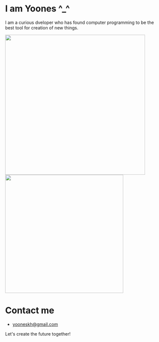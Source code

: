 # I am Yoones ^_^
I am a curious dveloper who has found computer programming to be the best tool for creation of new things.

<a href="https://github.com/yooneskh">
  <img align="center" src="https://github-readme-stats.vercel.app/api?username=yooneskh&show_icons=true&count_private=true" style="width: 450px; max-width: 100%;" />
</a>
<a href="https://github.com/yooneskh">
  <img align="center" src="https://github-readme-stats.vercel.app/api/top-langs/?username=yooneskh&hide=java&langs_count=6&layout=compact" style="width: 380px; max-width: 100%;" />
</a>

# Contact me
- [yooneskh@gmail.com](mailto:yooneskh@gmail.com)

Let's create the future together!
